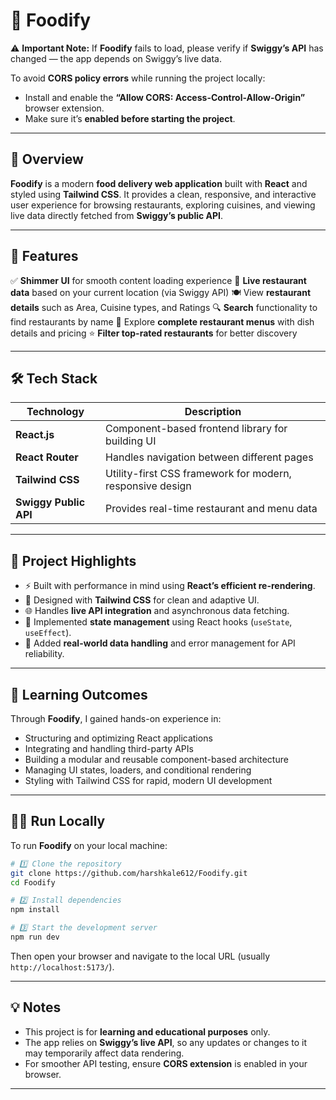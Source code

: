 # 🍴 Foodify

⚠️ **Important Note:**
If **Foodify** fails to load, please verify if **Swiggy’s API** has changed — the app depends on Swiggy’s live data.

To avoid **CORS policy errors** while running the project locally:

- Install and enable the **“Allow CORS: Access-Control-Allow-Origin”** browser extension.
- Make sure it’s **enabled before starting the project**.

---

## 🧠 Overview

**Foodify** is a modern **food delivery web application** built with **React** and styled using **Tailwind CSS**.
It provides a clean, responsive, and interactive user experience for browsing restaurants, exploring cuisines, and viewing live data directly fetched from **Swiggy’s public API**.

---

## 🚀 Features

✅ **Shimmer UI** for smooth content loading experience
📍 **Live restaurant data** based on your current location (via Swiggy API)
🍽️ View **restaurant details** such as Area, Cuisine types, and Ratings
🔍 **Search** functionality to find restaurants by name
🧾 Explore **complete restaurant menus** with dish details and pricing
⭐ **Filter top-rated restaurants** for better discovery

---

## 🛠️ Tech Stack

| Technology            | Description                                               |
| --------------------- | --------------------------------------------------------- |
| **React.js**          | Component-based frontend library for building UI          |
| **React Router**      | Handles navigation between different pages                |
| **Tailwind CSS**      | Utility-first CSS framework for modern, responsive design |
| **Swiggy Public API** | Provides real-time restaurant and menu data               |

---

## 🧩 Project Highlights

- ⚡ Built with performance in mind using **React’s efficient re-rendering**.
- 🎨 Designed with **Tailwind CSS** for clean and adaptive UI.
- 🌐 Handles **live API integration** and asynchronous data fetching.
- 🔁 Implemented **state management** using React hooks (`useState`, `useEffect`).
- 💬 Added **real-world data handling** and error management for API reliability.

---

## 🎯 Learning Outcomes

Through **Foodify**, I gained hands-on experience in:

- Structuring and optimizing React applications
- Integrating and handling third-party APIs
- Building a modular and reusable component-based architecture
- Managing UI states, loaders, and conditional rendering
- Styling with Tailwind CSS for rapid, modern UI development

---

## 🏃‍♂️ Run Locally

To run **Foodify** on your local machine:

```bash
# 1️⃣ Clone the repository
git clone https://github.com/harshkale612/Foodify.git
cd Foodify

# 2️⃣ Install dependencies
npm install

# 3️⃣ Start the development server
npm run dev
```

Then open your browser and navigate to the local URL (usually `http://localhost:5173/`).

---

## 💡 Notes

- This project is for **learning and educational purposes** only.
- The app relies on **Swiggy’s live API**, so any updates or changes to it may temporarily affect data rendering.
- For smoother API testing, ensure **CORS extension** is enabled in your browser.

---
